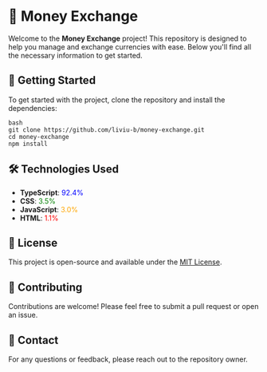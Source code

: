# 🌟 Money Exchange

Welcome to the **Money Exchange** project! This repository is designed to help you manage and exchange currencies with ease. Below you'll find all the necessary information to get started.

## 🚀 Getting Started

To get started with the project, clone the repository and install the dependencies:
```
bash
git clone https://github.com/liviu-b/money-exchange.git
cd money-exchange
npm install
```

## 🛠️ Technologies Used

- **TypeScript**: <span style="color:blue;">92.4%</span>
- **CSS**: <span style="color:green;">3.5%</span>
- **JavaScript**: <span style="color:orange;">3.0%</span>
- **HTML**: <span style="color:red;">1.1%</span>

## 📜 License

This project is open-source and available under the [MIT License](LICENSE).

## 🤝 Contributing

Contributions are welcome! Please feel free to submit a pull request or open an issue.

## 📧 Contact

For any questions or feedback, please reach out to the repository owner.
